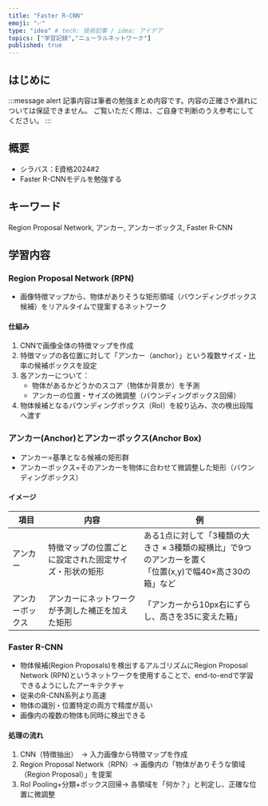 ```yaml
---
title: "Faster R-CNN"
emoji: "✅"
type: "idea" # tech: 技術記事 / idea: アイデア
topics: ["学習記録","ニューラルネットワーク"]
published: true
---
```


## はじめに
:::message alert
記事内容は筆者の勉強まとめ内容です。内容の正確さや漏れについては保証できません。
ご覧いただく際は、ご自身で判断のうえ参考にしてください。
:::


## 概要
- シラバス：E資格2024#2
- Faster R-CNNモデルを勉強する

## キーワード
Region Proposal Network, アンカー, アンカーボックス, Faster R-CNN


## 学習内容
### Region Proposal Network (RPN)
- 画像特徴マップから、物体がありそうな矩形領域（バウンディングボックス候補）をリアルタイムで提案するネットワーク

#### 仕組み
1. CNNで画像全体の特徴マップを作成
2. 特徴マップの各位置に対して「アンカー（anchor）」という複数サイズ・比率の候補ボックスを設定
3. 各アンカーについて：
    - 物体があるかどうかのスコア（物体か背景か）を予測
    - アンカーの位置・サイズの微調整（バウンディングボックス回帰）
4. 物体候補となるバウンディングボックス（RoI）を絞り込み、次の検出段階へ渡す


### アンカー(Anchor)とアンカーボックス(Anchor Box)
- アンカー=基準となる候補の矩形群
- アンカーボックス=そのアンカーを物体に合わせて微調整した矩形（バウンディングボックス）

#### イメージ
| 項目                   | 内容                          | 例                            |
| -------------------- | --------------------------- | ---------------------------- |
| アンカー | 特徴マップの位置ごとに設定された固定サイズ・形状の矩形 | ある1点に対して「3種類の大きさ × 3種類の縦横比」で9つのアンカーを置く<br>「位置(x,y)で幅40×高さ30の箱」など       |
| アンカーボックス | アンカーにネットワークが予測した補正を加えた矩形    | 「アンカーから10px右にずらし、高さを35に変えた箱」 |



### Faster R-CNN
- 物体候補(Region Proposals)を検出するアルゴリズムにRegion Proposal Network (RPN)というネットワークを使用することで、end-to-endで学習できるようにしたアーキテクチャ
- 従来のR-CNN系列より高速
- 物体の識別・位置特定の両方で精度が高い
- 画像内の複数の物体も同時に検出できる

#### 処理の流れ
1. CNN（特徴抽出）　→ 入力画像から特徴マップを作成
2. Region Proposal Network（RPN）→ 画像内の「物体がありそうな領域（Region Proposal）」を提案
3. RoI Pooling+分類+ボックス回帰→ 各領域を「何か？」と判定し、正確な位置に微調整

